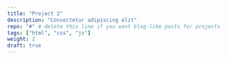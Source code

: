 ```yaml
---
title: "Project 2"
description: "Consectetur adipiscing elit"
repo: "#" # delete this line if you want blog-like posts for projects
tags: ["html", "css", "js"]
weight: 2
draft: true
---
```

